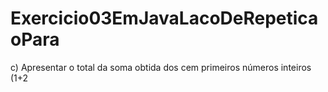 # Exercicio03EmJavaLacoDeRepeticaoPara
c)    Apresentar o total da soma obtida dos cem primeiros números inteiros (1+2
